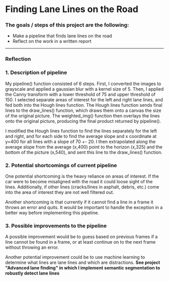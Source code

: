 # **Finding Lane Lines on the Road**

### The goals / steps of this project are the following:
* Make a pipeline that finds lane lines on the road
* Reflect on the work in a written report


[//]: # (Image References)

[image1]: ./examples/grayscale.jpg "Grayscale"

---

### Reflection

### 1. Description of pipeline

My pipeline() function consisted of 6 steps. First, I converted the images to grayscale and applied a gaussian blur with a kernel size of 5. Then, I applied the Canny transform with a lower threshold of 75 and upper threshold of 150. I selected separate areas of interest for the left and right lane lines, and fed both into the Hough lines function. The Hough lines function sends final lines to the draw_lines() function, which draws them onto a canvas the size of the original picture. The weighted_img() function then overlays the lines onto the original picture, producing the final product returned by pipeline().

I modified the Hough lines function to find the lines separately for the left and right, and for each side to find the average slope and x coordinate at y=400 for all lines with a slope of 70 +- 20. I then extrapolated along the average slope from the average (x,400) point to the horizon (x,325) and the bottom of the picture (x,540), and sent this line to the draw_lines() function.



### 2. Potential shortcomings of current pipeline


One potential shortcoming is the heavy reliance on areas of interest. If the car were to become misaligned with the road it could loose sight of the lines. Additionally, if other lines (cracks/lines in asphalt, debris, etc.) come into the area of interest they are not well filtered out.

Another shortcoming is that currently if it cannot find a line in a frame it throws an error and quits. It would be important to handle the exception in a better way before implementing this pipeline.


### 3. Possible improvements to the pipeline

A possible improvement would be to guess based on previous frames if a line cannot be found in a frame, or at least continue on to the next frame without throwing an error.

Another potential improvement could be to use machine learning to determine what lines are lane lines and which are distractions. **See project "Advanced lane finding" in which I implement semantic segmentation to robustly detect lane lines**
